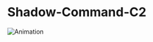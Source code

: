 # Shadow-Command-C2

![Animation](https://github.com/user-attachments/assets/a4e2c508-e854-4af9-abf8-50f804a7998c)

